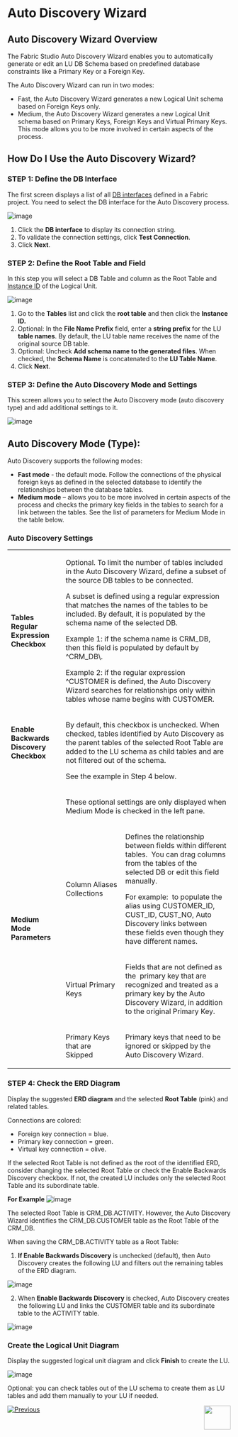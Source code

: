 # Auto Discovery Wizard
 
## Auto Discovery Wizard Overview 
The Fabric Studio Auto Discovery Wizard enables you to automatically generate or edit an LU DB Schema based on predefined database constraints like a Primary Key or a Foreign Key. 

The Auto Discovery Wizard can run in two modes:
* Fast, the Auto Discovery Wizard generates a new Logical Unit schema based on Foreign Keys only.
* Medium, the Auto Discovery Wizard generates a new Logical Unit schema based on Primary Keys, Foreign Keys and Virtual Primary Keys. This mode allows you to be more involved in certain aspects of the process. 

## How Do I Use the Auto Discovery Wizard?

### STEP 1: Define the DB Interface
The first screen displays a list of all [DB interfaces](/articles/05_DB_interfaces/03_DB_interfaces_overview.md) defined in a Fabric project. You need to select the DB interface for the Auto Discovery process.

![image](/articles/03_logical_units/images/03_06_wizard_01.png)

1. Click the **DB interface** to display its connection string.
1. To validate the connection settings, click **Test Connection**. 
1. Click **Next**.

### STEP 2: Define the Root Table and Field
In this step you will select a DB Table and column as the Root Table and [Instance ID](/articles/03_logical_units/08_define_root_table_and_instance_ID_LU_schema.md)  of the Logical Unit.

![image](/articles/03_logical_units/images/03_06_wizard_02.png)


1. Go to the **Tables** list and click the **root table** and then click the **Instance ID.**
1. Optional: In the **File Name Prefix** field, enter a **string prefix** for the LU **table names**. By default, the LU table name receives the name of the original source DB table.
1. Optional: Uncheck **Add schema name to the generated files**. When checked, the **Schema Name** is concatenated to the **LU Table Name**.  
1. Click **Next**.

### STEP 3: Define the Auto Discovery Mode and Settings
This screen allows you to select the Auto Discovery mode (auto discovery type) and add additional settings to it.

![image](/articles/03_logical_units/images/03_06_wizard_03.png)

## Auto Discovery Mode (Type):  
Auto Discovery supports the following modes:
* **Fast mode** - the default mode. Follow the connections of the physical foreign keys as defined in the selected database to identify the relationships between the database tables. 
* **Medium mode** – allows you to be more involved in certain aspects of the process and checks the primary key fields in the tables to search for a link between the tables. See the list of parameters for Medium Mode in the table below. 


### Auto Discovery Settings

<table>
<tbody>
<tr>
<td width="160">
<p><b>Tables Regular Expression Checkbox<b></p>
</td>
<td colspan="2" width="800">
<p>Optional. To limit the number of tables included in the Auto Discovery Wizard, define a subset of the source DB tables to be connected.</p>
<p>A subset is defined using a regular expression that matches the names of the tables to be included. By default, it is populated by the schema name of the selected DB.</p>
<p>Example 1: if the schema name is CRM_DB, then this field is populated by default by ^CRM_DB\.</p>
<p>Example 2: if the regular expression ^CUSTOMER is defined, the Auto Discovery Wizard searches for relationships only within tables whose name begins with CUSTOMER.</p>
</td>
</tr>
<tr>
<td width="160">
<p><b>Enable Backwards Discovery Checkbox<b></p>
<p>&nbsp;</p>
</td>
<td colspan="2" width="444">
<p>By default, this checkbox is unchecked. When checked, tables identified by Auto Discovery as the parent tables of the selected Root Table are added to the LU schema as child tables and are not filtered out of the schema.</p>
<p>See the example in Step 4 below.</p>
</td>
</tr>
<tr>
<td rowspan="4" width="160">
<p><b>Medium Mode Parameters<b></p>
</td>
<td colspan="2" width="444">
<p>These optional settings are only displayed when Medium Mode is checked in the left pane.</p>
</td>
</tr>
<tr>
<td width="123">
<p>Column Aliases Collections</p>
</td>
<td width="321">
<p>Defines the relationship between fields within different tables. &nbsp;You can drag columns from the tables of the selected DB or edit this field manually.</p>
<p>For example:&nbsp; to populate the alias using CUSTOMER_ID, CUST_ID, CUST_NO, Auto Discovery links between these fields even though they have different names.</p>
</td>
</tr>
<tr>
<td width="123">
<p>Virtual Primary Keys</p>
</td>
<td width="321">
<p>Fields that are not defined as the&nbsp; primary key that are recognized and treated as a primary key by the Auto Discovery Wizard, in addition to the original Primary Key.</p>
</td>
</tr>
<tr>
<td width="123">
<p>Primary Keys that are Skipped</p>
</td>
<td width="321">
<p>Primary keys that need to be ignored or skipped by the Auto Discovery Wizard.</p>
</td>
</tr>
</tbody>
</table>


### STEP 4: Check the ERD Diagram
Display the suggested **ERD diagram** and the selected **Root Table** (pink) and related tables. 

Connections are colored:
* Foreign key connection = blue.
* Primary key connection = green.
* Virtual key connection = olive.

If the selected Root Table is not defined as the root of the identified ERD, consider changing the selected Root Table or check the Enable Backwards Discovery checkbox. If not, the created LU includes only the selected Root Table and its subordinate table. 

**For Example** 
![image](/articles/03_logical_units/images/03_06_wizard_04.png)

The selected Root Table is CRM_DB.ACTIVITY. However, the Auto Discovery Wizard identifies the CRM_DB.CUSTOMER table as the Root Table of the CRM_DB. 

 
When saving the CRM_DB.ACTIVITY table as a Root Table:
1. **If Enable Backwards Discovery** is unchecked (default), then Auto Discovery creates the following LU and filters out the remaining tables of the ERD diagram.

![image](/articles/03_logical_units/images/03_06_wizard_05.png)

2. When **Enable Backwards Discovery** is checked, Auto Discovery creates the following LU and links the CUSTOMER table and its subordinate table to the ACTIVITY table.

![image](/articles/03_logical_units/images/03_06_wizard_06.png)

### Create the Logical Unit Diagram 
Display the suggested logical unit diagram and click **Finish** to create the LU. 

![image](/articles/03_logical_units/images/03_06_wizard_07.png)

Optional: you can check tables out of the LU schema to create them as LU tables and add them manually to your LU if needed. 

[![Previous](/articles/images/Previous.png)](/articles/03_logical_units/05_create_a_new_LU_object.md)[<img align="right" width="60" height="54" src="/articles/images/Next.png">](/articles/03_logical_units/07_build__or_update_an_LU_schema.md)
